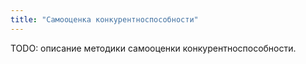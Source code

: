```yaml
---
title: "Самооценка конкурентноспособности"
---
```


TODO: описание методики самооценки конкурентноспособности.

